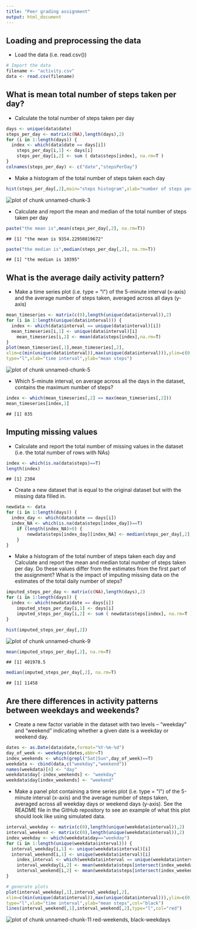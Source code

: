 ```yaml
---
title: "Peer grading assignment"
output: html_document
---
```


## Loading and preprocessing the data
* Load the data (i.e. read.csv())

```r
# Import the data
filename <- "activity.csv"
data <- read.csv(filename)
```
   
## What is mean total number of steps taken per day?
* Calculate the total number of steps taken per day

```r
days <- unique(data$date)
steps_per_day <- matrix(c(NA),length(days),2)
for (i in 1:length(days)) {
  index <- which(data$date == days[i])
	steps_per_day[i,1] <- days[i]
	steps_per_day[i,2] <- sum ( data$steps[index], na.rm=T )
}
colnames(steps_per_day) <- c("date","stepsPerDay")
```

* Make a histogram of the total number of steps taken each day

```r
hist(steps_per_day[,2],main="steps histogram",xlab="number of steps per day")
```

![plot of chunk unnamed-chunk-3](figure/unnamed-chunk-3-1.png) 


* Calculate and report the mean and median of the total number of steps taken per day

```r
paste("the mean is",mean(steps_per_day[,2], na.rm=T))
```

```
## [1] "the mean is 9354.22950819672"
```

```r
paste("the median is",median(steps_per_day[,2], na.rm=T))
```

```
## [1] "the median is 10395"
```

## What is the average daily activity pattern?

* Make a time series plot (i.e. type = "l") of the 5-minute interval (x-axis) and the average number of steps taken, averaged across all days (y-axis)

```r
mean_timeseries <- matrix(c(0),length(unique(data$interval)),2)
for (i in 1:length(unique(data$interval))) {
  index <- which(data$interval == unique(data$interval)[i])
  mean_timeseries[i,1] <- unique(data$interval)[i]
	mean_timeseries[i,2] <- mean(data$steps[index],na.rm=T)
}
plot(mean_timeseries[,1],mean_timeseries[,2],
xlim=c(min(unique(data$interval)),max(unique(data$interval))),ylim=c(0,250),
type="l",xlab="time interval",ylab="mean steps")
```

![plot of chunk unnamed-chunk-5](figure/unnamed-chunk-5-1.png) 

* Which 5-minute interval, on average across all the days in the dataset, contains the maximum number of steps?

```r
index <- which(mean_timeseries[,2] == max(mean_timeseries[,2]))
mean_timeseries[index,1]
```

```
## [1] 835
```

## Imputing missing values

* Calculate and report the total number of missing values in the dataset (i.e. the total number of rows with NAs)

```r
index <- which(is.na(data$steps)==T)
length(index)
```

```
## [1] 2304
```

* Create a new dataset that is equal to the original dataset but with the missing data filled in.

```r
newdata <- data
for (i in 1:length(days)) {
  index_day <- which(data$date == days[i])
  index_NA <- which(is.na(data$steps[index_day])==T)
	if (length(index_NA)>0) {
		newdata$steps[index_day][index_NA] <- median(steps_per_day[,2], na.rm=T)
	}
}
```

* Make a histogram of the total number of steps taken each day and Calculate and report the mean and median total number of steps taken per day. Do these values differ from the estimates from the first part of the assignment? What is the impact of imputing missing data on the estimates of the total daily number of steps?

```r
imputed_steps_per_day <- matrix(c(NA),length(days),2)
for (i in 1:length(days)) {
  index <- which(newdata$date == days[i])
	imputed_steps_per_day[i,1] <- days[i]
	imputed_steps_per_day[i,2] <- sum ( newdata$steps[index], na.rm=T )
}

hist(imputed_steps_per_day[,2])
```

![plot of chunk unnamed-chunk-9](figure/unnamed-chunk-9-1.png) 

```r
mean(imputed_steps_per_day[,2], na.rm=T)
```

```
## [1] 401978.5
```

```r
median(imputed_steps_per_day[,2], na.rm=T)
```

```
## [1] 11458
```

## Are there differences in activity patterns between weekdays and weekends?

* Create a new factor variable in the dataset with two levels – “weekday” and “weekend” indicating whether a given date is a weekday or weekend day.

```r
dates <- as.Date(data$date,format="%Y-%m-%d")
day_of_week <- weekdays(dates,abbr=T)
index_weekends <- which(grepl("Sat|Sun",day_of_week)==T)
weekdata <- cbind(data,c("weekday","weekend"))
names(weekdata)[4] <- "day"
weekdata$day[-index_weekends] <- "weekday"
weekdata$day[index_weekends] <- "weekend"
```

* Make a panel plot containing a time series plot (i.e. type = "l") of the 5-minute interval (x-axis) and the average number of steps taken, averaged across all weekday days or weekend days (y-axis). See the README file in the GitHub repository to see an example of what this plot should look like using simulated data.

```r
interval_weekday <- matrix(c(0),length(unique(weekdata$interval)),2)
interval_weekend <- matrix(c(0),length(unique(weekdata$interval)),2)
index_weekday <- which(weekdata$day=="weekday")
for (i in 1:length(unique(weekdata$interval))) {
  interval_weekday[i,1] <- unique(weekdata$interval)[i]
  interval_weekend[i,1] <- unique(weekdata$interval)[i]
	index_interval <- which(weekdata$interval == unique(weekdata$interval)[i])
	interval_weekday[i,2] <- mean(weekdata$steps[intersect(index_weekday,index_interval)],na.rm=T)
	interval_weekend[i,2] <- mean(weekdata$steps[intersect(index_weekends,index_interval)],na.rm=T)
}

# generate plots
plot(interval_weekday[,1],interval_weekday[,2],
xlim=c(min(unique(data$interval)),max(unique(data$interval))),ylim=c(0,250),
type="l",xlab="time interval",ylab="mean steps",col="black")
lines(interval_weekend[,1],interval_weekend[,2],type="l",col="red")
```

![plot of chunk unnamed-chunk-11](figure/unnamed-chunk-11-1.png) 
red-weekends, black-weekdays

